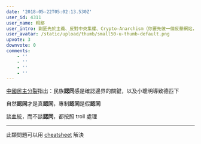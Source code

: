 ```yaml
---
date: '2018-05-22T05:02:13.530Z'
user_id: 4311
user_name: 粗鄙
user_intro: 剿匪先於主義、反對中央集權、Crypto-Anarchism（你要先做一個反華網站，然後再把它賣給共產黨）
user_avatar: /static/upload/thumb/small50-u-thumb-default.png
upvote: 3
downvote: 0
comments:
    - ''
    - ''
    - ''
    - ''
---
```


<u><a rel="nofollow" href="https://pincongbackup.github.io/p/79104/?s=79386">中國民主分裂</a></u>指出：民族**認同**感是確認邊界的關鍵，以及小聰明導致德匹下

自然**認同**才是真**認同**，專制**認同**是假**認同**

談血統，而不談**認同**，都按照 troll 處理

---

此類問題可以用 <u><a rel="nofollow" href="https://pincongbackup.github.io/p/82381">cheatsheet</a></u> 解決
